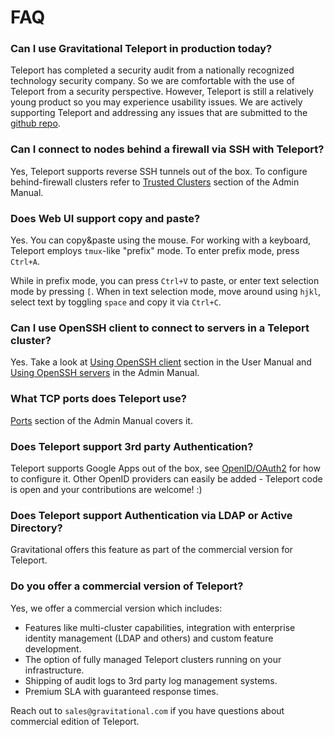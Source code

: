 # FAQ

### Can I use Gravitational Teleport in production today?

Teleport has completed a security audit from a nationally recognized technology security company. 
So we are comfortable with the use of Teleport from a security perspective. However, Teleport 
is still a relatively young product so you may experience usability issues. We are actively 
supporting Teleport and addressing any issues that are submitted to the [github repo](https://github.com/gravitational/teleport).

### Can I connect to nodes behind a firewall via SSH with Teleport?

Yes, Teleport supports reverse SSH tunnels out of the box. To configure behind-firewall clusters
refer to [Trusted Clusters](admin-guide.md#trusted-clusters) section of the Admin Manual.

### Does Web UI support copy and paste?

Yes. You can copy&paste using the mouse. For working with a keyboard, Teleport employs `tmux`-like
"prefix" mode. To enter prefix mode, press `Ctrl+A`.

While in prefix mode, you can press `Ctrl+V` to paste, or enter text selection mode by pressing `[`.
When in text selection mode, move around using `hjkl`, select text by toggling `space` and copy
it via `Ctrl+C`.

### Can I use OpenSSH client to connect to servers in a Teleport cluster?

Yes. Take a look at [Using OpenSSH client](user-manual.md#integration-with-openssh) section in the User Manual
and [Using OpenSSH servers](admin-guide.md) in the Admin Manual.

### What TCP ports does Teleport use?

[Ports](admin-guide.md#ports) section of the Admin Manual covers it.

### Does Teleport support 3rd party Authentication?

Teleport supports Google Apps out of the box, see [OpenID/OAuth2](admin-guide/#openid-oauth2) for how to configure it.
Other OpenID providers can easily be added - Teleport code is open and your contributions are welcome! :)

### Does Teleport support Authentication via LDAP or Active Directory?

Gravitational offers this feature as part of the commercial version for Teleport.

### Do you offer a commercial version of Teleport?

Yes, we offer a commercial version which includes:

* Features like multi-cluster capabilities, integration with enterprise identity management (LDAP and others) and custom feature development.
* The option of fully managed Teleport clusters running on your infrastructure.
* Shipping of audit logs to 3rd party log management systems.
* Premium SLA with guaranteed response times.

Reach out to `sales@gravitational.com` if you have questions about commercial edition of Teleport.

